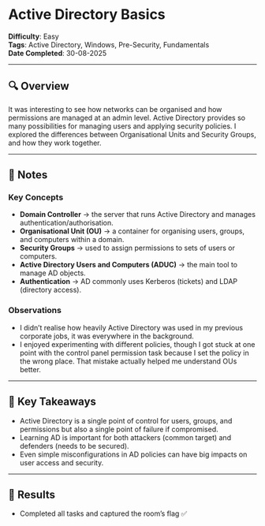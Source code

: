 # Active Directory Basics  

**Difficulty**: Easy  
**Tags**: Active Directory, Windows, Pre-Security, Fundamentals  
**Date Completed**: 30-08-2025  

---

## 🔍 Overview  
It was interesting to see how networks can be organised and how permissions are managed at an admin level. Active Directory provides so many possibilities for managing users and applying security policies. I explored the differences between Organisational Units and Security Groups, and how they work together.  

---

## 📝 Notes  

### Key Concepts  
- **Domain Controller** → the server that runs Active Directory and manages authentication/authorisation.  
- **Organisational Unit (OU)** → a container for organising users, groups, and computers within a domain.  
- **Security Groups** → used to assign permissions to sets of users or computers.  
- **Active Directory Users and Computers (ADUC)** → the main tool to manage AD objects.  
- **Authentication** → AD commonly uses Kerberos (tickets) and LDAP (directory access).  

### Observations  
- I didn’t realise how heavily Active Directory was used in my previous corporate jobs, it was everywhere in the background.  
- I enjoyed experimenting with different policies, though I got stuck at one point with the control panel permission task because I set the policy in the wrong place. That mistake actually helped me understand OUs better.  

---

## 🧩 Key Takeaways  
- Active Directory is a single point of control for users, groups, and permissions but also a single point of failure if compromised.  
- Learning AD is important for both attackers (common target) and defenders (needs to be secured).  
- Even simple misconfigurations in AD policies can have big impacts on user access and security.  

---

## 🎯 Results  
- Completed all tasks and captured the room’s flag ✅  
